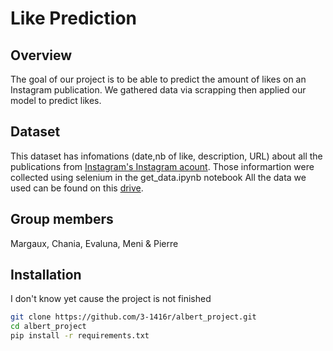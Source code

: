 # Like Prediction

## Overview
The goal of our project is to be able to predict the amount of likes on an Instagram publication. We gathered data via scrapping then applied our model to predict likes.

## Dataset
This dataset has infomations (date,nb of like, description, URL) about all the publications from [Instagram's Instagram acount](https://www.instagram.com/instagram/).
Those informartion were collected using selenium in the get_data.ipynb notebook
All the data we used can be found on this [drive](https://drive.google.com/drive/folders/1KKpLS07tiZiVGEmfxpXyybQwfPcuWEzD?usp=sharing).

## Group members
Margaux, Chania, Evaluna, Meni & Pierre

## Installation
I don't know yet cause the project is not finished


```bash
git clone https://github.com/3-1416r/albert_project.git
cd albert_project
pip install -r requirements.txt
